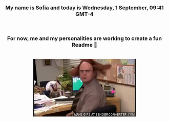 


<div align="center">
<h3 >My name is Sofia and today is Wednesday, 1 September, 09:41 GMT-4</h3><br>
<h3 >For now, me and my personalities are working to create a fun Readme 👋
</h3><br>
<img src='img/dwight.gif' alt='working...'/>
</div>
